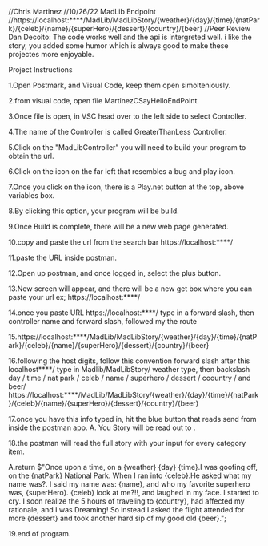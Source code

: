 //Chris Martinez
//10/26/22 MadLib Endpoint
//https://localhost:****/MadLib/MadLibStory/{weather}/{day}/{time}/{natPark}/{celeb}/{name}/{superHero}/{dessert}/{country}/{beer}
//Peer Review Dan Decoito: The code works well and the api is intergreted well. 
i like the story, you added some humor which is always good to make these projectes more enjoyable. 

Project Instructions

1.Open Postmark, and Visual Code, keep them open simolteniously.

2.from visual code, open file MartinezCSayHelloEndPoint.

3.Once file is open, in VSC head over to the left side to select Controller.

4.The name of the Controller is called GreaterThanLess Controller.

5.Click on the "MadLibController" you will need to build your program to obtain the url.

6.Click on the icon on the far left that resembles a bug and play icon.

7.Once you click on the icon, there is a Play.net button at the top, above variables box.

8.By clicking this option, your program will be build.

9.Once Build is complete, there will be a new web page generated.

10.copy and paste the url from the search bar https://localhost:****/

11.paste the URL inside postman.

12.Open up postman, and once logged in, select the plus button.

13.New screen will appear, and there will be a new get box where you can paste your url ex; https://localhost:****/

14.once you paste URL https://localhost:****/ type in a forward slash, then controller name and forward slash, followed my the route

15.https://localhost:****/MadLib/MadLibStory/{weather}/{day}/{time}/{natPark}/{celeb}/{name}/{superHero}/{dessert}/{country}/{beer}

16.following the host digits, follow this convention forward slash after this localhost****/ type in Madlib/MadLibStory/ weather type, then backslash
day / time / nat park / celeb / name / superhero / dessert / coountry / and beer/
https://localhost:****/MadLib/MadLibStory/{weather}/{day}/{time}/{natPark}/{celeb}/{name}/{superHero}/{dessert}/{country}/{beer}

17.once you have this info typed in, hit the blue button that reads send from inside the postman app.
A. You Story will be read out to . 

18.the postman will read the full story with your input for every category item. 

A.return $"Once upon a time, on a {weather} {day} {time}.I was goofing off, on the {natPark} National Park.
When I ran into {celeb}.He asked what my name was?. I said my name was: {name}, and who my favorite superhero was, {superHero}. {celeb} look at me?!!, 
and laughed in my face. I started to cry. I soon realize the 5 hours of traveling to {country}, had affected my rationale, 
and I was Dreaming! So instead I asked the flight attended for more {dessert} and took another hard sip of my good old {beer}.";


19.end of program.
